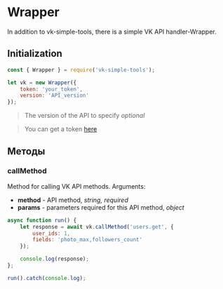 # Wrapper

In addition to vk-simple-tools, there is a simple VK API handler-Wrapper.

## Initialization
```js
const { Wrapper } = require('vk-simple-tools');

let vk = new Wrapper({ 
    token: 'your_token', 
    version: 'API_version'
}); 
```

> The version of the API to specify *optional*

> You can get a token [here](vkhost.github.io)

## Методы

### callMethod

Method for calling VK API methods. Arguments:
* **method** - API method, *string, required*
* **params** - parameters required for this API method, *object*

```js
async function run() {
    let response = await vk.callMethod('users.get', {
        user_ids: 1,
        fields: 'photo_max,followers_count'
    });

    console.log(response);
};

run().catch(console.log);
```
